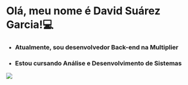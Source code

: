 <h1>
  Olá, meu nome é David Suárez Garcia!💻
</h1>
<ul>
  <li><h3>Atualmente, sou desenvolvedor Back-end na Multiplier</h3></li>
  <li><h3>Estou cursando Análise e Desenvolvimento de Sistemas</h3></li>
</ul>
<img align=center src="https://github-readme-stats.vercel.app/api?username=david-garcia1402&show_icons=true&theme=radical">
